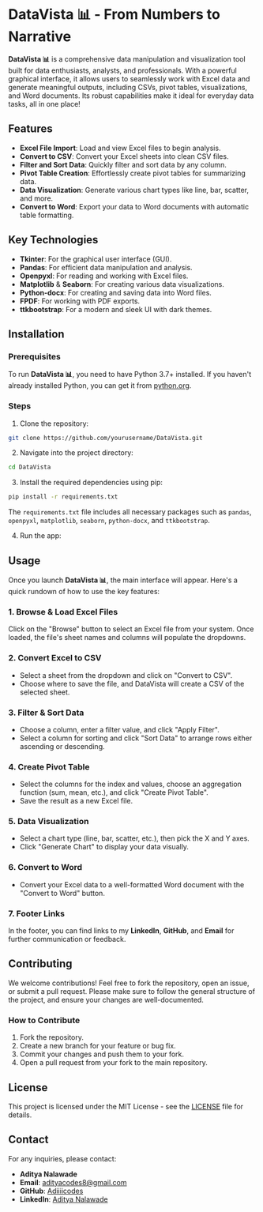 

# DataVista 📊 - From Numbers to Narrative

**DataVista 📊** is a comprehensive data manipulation and visualization tool built for data enthusiasts, analysts, and professionals. With a powerful graphical interface, it allows users to seamlessly work with Excel data and generate meaningful outputs, including CSVs, pivot tables, visualizations, and Word documents. Its robust capabilities make it ideal for everyday data tasks, all in one place!

## Features

- **Excel File Import**: Load and view Excel files to begin analysis.
- **Convert to CSV**: Convert your Excel sheets into clean CSV files.
- **Filter and Sort Data**: Quickly filter and sort data by any column.
- **Pivot Table Creation**: Effortlessly create pivot tables for summarizing data.
- **Data Visualization**: Generate various chart types like line, bar, scatter, and more.
- **Convert to Word**: Export your data to Word documents with automatic table formatting.

## Key Technologies

- **Tkinter**: For the graphical user interface (GUI).
- **Pandas**: For efficient data manipulation and analysis.
- **Openpyxl**: For reading and working with Excel files.
- **Matplotlib** & **Seaborn**: For creating various data visualizations.
- **Python-docx**: For creating and saving data into Word files.
- **FPDF**: For working with PDF exports.
- **ttkbootstrap**: For a modern and sleek UI with dark themes.

## Installation

### Prerequisites

To run **DataVista 📊**, you need to have Python 3.7+ installed. If you haven't already installed Python, you can get it from [python.org](https://www.python.org/downloads/).

### Steps

1. Clone the repository:

```bash
git clone https://github.com/yourusername/DataVista.git
```

2. Navigate into the project directory:

```bash
cd DataVista
```

3. Install the required dependencies using pip:

```bash
pip install -r requirements.txt
```

   The `requirements.txt` file includes all necessary packages such as `pandas`, `openpyxl`, `matplotlib`, `seaborn`, `python-docx`, and `ttkbootstrap`.

4. Run the app:


## Usage

Once you launch **DataVista 📊**, the main interface will appear. Here's a quick rundown of how to use the key features:

### 1. **Browse & Load Excel Files**

Click on the "Browse" button to select an Excel file from your system. Once loaded, the file's sheet names and columns will populate the dropdowns.

### 2. **Convert Excel to CSV**

- Select a sheet from the dropdown and click on "Convert to CSV".
- Choose where to save the file, and DataVista will create a CSV of the selected sheet.

### 3. **Filter & Sort Data**

- Choose a column, enter a filter value, and click "Apply Filter".
- Select a column for sorting and click "Sort Data" to arrange rows either ascending or descending.

### 4. **Create Pivot Table**

- Select the columns for the index and values, choose an aggregation function (sum, mean, etc.), and click "Create Pivot Table".
- Save the result as a new Excel file.

### 5. **Data Visualization**

- Select a chart type (line, bar, scatter, etc.), then pick the X and Y axes.
- Click "Generate Chart" to display your data visually.

### 6. **Convert to Word**

- Convert your Excel data to a well-formatted Word document with the "Convert to Word" button.

### 7. **Footer Links**

In the footer, you can find links to my **LinkedIn**, **GitHub**, and **Email** for further communication or feedback.

## Contributing

We welcome contributions! Feel free to fork the repository, open an issue, or submit a pull request. Please make sure to follow the general structure of the project, and ensure your changes are well-documented.

### How to Contribute

1. Fork the repository.
2. Create a new branch for your feature or bug fix.
3. Commit your changes and push them to your fork.
4. Open a pull request from your fork to the main repository.

## License

This project is licensed under the MIT License - see the [LICENSE](LICENSE) file for details.

## Contact

For any inquiries, please contact:

- **Aditya Nalawade**
- **Email**: adityacodes8@gmail.com
- **GitHub**: [Adiiiicodes](https://github.com/Adiiiicodes)
- **LinkedIn**: [Aditya Nalawade](https://www.linkedin.com/in/aditya-nalawade-a4b081297)
